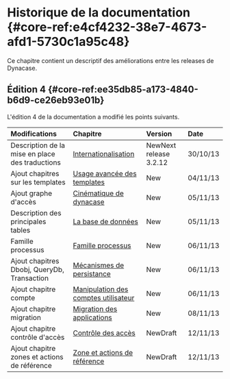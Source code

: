 # Historique de la documentation {#core-ref:e4cf4232-38e7-4673-afd1-5730c1a95c48}

Ce chapitre contient un descriptif des améliorations entre les releases de 
Dynacase.

## Édition 4 {#core-ref:ee35db85-a173-4840-b6d9-ce26eb93e01b}

L'édition 4 de la documentation a modifié les points suivants.


|                  Modifications                  |                     Chapitre                    |                                           Version                                           |   Date   |
| :---------------------------------------------- | :---------------------------------------------- | :------------------------------------------------------------------------------------------ | :------- |
| Description de la mise en place des traductions | [Internationalisation][i18n]                    | <span class="flag new">New</span><span class="flag next-release">Next release 3.2.12</span> | 30/10/13 |
| Ajout chapitres sur les templates               | [Usage avancée des templates][advtemplate]      | <span class="flag new">New</span>                                                           | 04/11/13 |
| Ajout graphe d'accès                            | [Cinématique de dynacase][cinematique]          | <span class="flag new">New</span>                                                           | 05/11/13 |
| Description des principales tables              | [La base de données][database]                  | <span class="flag new">New</span>                                                           | 05/11/13 |
| Famille processus                               | [Famille processus][processus]                  | <span class="flag new">New</span>                                                           | 06/11/13 |
| Ajout chapitres Dbobj, QueryDb, Transaction     | [Mécanismes de persistance][persist]            | <span class="flag new">New</span>                                                           | 06/11/13 |
| Ajout chapitre compte                           | [Manipulation des comptes utilisateur][account] | <span class="flag new">New</span>                                                           | 06/11/13 |
| Ajout chapitre migration                        | [Migration des applications][migration]         | <span class="flag new">New</span>                                                           | 08/11/13 |
| Ajout chapitre contrôle d'accès                 | [Contrôle des accès][accesscontrol]             | <span class="flag new">New</span><span class="flag draft">Draft</span>                      | 12/11/13 |
| Ajout chapitre zones et actions de référence    | [Zone et actions de référence][zoneref]         | <span class="flag new">New</span><span class="flag draft">Draft</span>                      | 12/11/13 |


<!-- link -->
[histo]:        #core-ref:e4cf4232-38e7-4673-afd1-5730c1a95c48
[persist]:      #core-ref:5f09399c-bb49-4033-90d6-c04876948269
[account]:      #core-ref:68c93fb2-088c-435a-b4ac-e1b94095d0c9
[cinematique]:  #core-ref:24705f94-2dee-4e84-9429-d89dafe83589
[advtemplate]:  #core-ref:af9ea76c-069e-49e1-a382-efc8ca35f1eb
[database]:     #core-ref:e97a35de-f7f4-465d-8b2d-5c7bab5656eb
[i18n]:         #core-ref:8f3ad20a-4630-4e86-937b-da3fa26ba423
[processus]:    #core-ref:4a65995d-a61d-4325-89e2-1a9ce15f76e8
[migration]:    #core-ref:d2bd57f9-7b5a-46b0-8570-6b5b0710d7c3
[accesscontrol]:    #core-ref:8d73fa24-b721-4a16-a34b-846004e3e9ca
[zoneref]:      #core-ref:fed06a0c-3fd6-11e3-9658-88d5dc830245